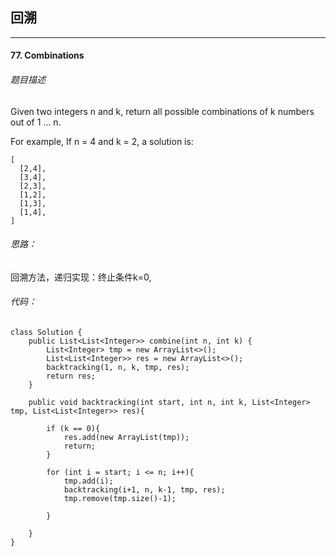 ## 回溯

---

#### 77. Combinations

###### 题目描述
Given two integers n and k, return all possible combinations of k numbers out of 1 ... n.

For example,
If n = 4 and k = 2, a solution is:
```
[
  [2,4],
  [3,4],
  [2,3],
  [1,2],
  [1,3],
  [1,4],
]
```

###### 思路：

回溯方法，递归实现：终止条件k=0, 

###### 代码：

```
class Solution {
    public List<List<Integer>> combine(int n, int k) {
        List<Integer> tmp = new ArrayList<>();
        List<List<Integer>> res = new ArrayList<>();
        backtracking(1, n, k, tmp, res);
        return res;
    }
    
    public void backtracking(int start, int n, int k, List<Integer> tmp, List<List<Integer>> res){
        
        if (k == 0){
            res.add(new ArrayList(tmp));
            return;
        }
        
        for (int i = start; i <= n; i++){
            tmp.add(i);
            backtracking(i+1, n, k-1, tmp, res);
            tmp.remove(tmp.size()-1);
            
        }
        
    }
}
```
